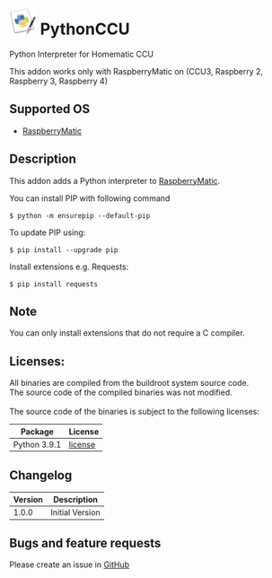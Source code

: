 # <img src="https://raw.githubusercontent.com/PfisterDaniel/PythonCCU/main/www/icon.png" width="48"> PythonCCU
Python Interpreter for Homematic CCU

This addon works only with RaspberryMatic on
(CCU3, Raspberry 2, Raspberry 3, Raspberry 4)

## Supported OS
* [RaspberryMatic](http://homematic-forum.de/forum/viewtopic.php?f=56&t=26917)

## Description
This addon adds a Python interpreter to [RaspberryMatic](http://homematic-forum.de/forum/viewtopic.php?f=56&t=26917).

You can install PIP with following command

    $ python -m ensurepip --default-pip

To update PIP using:

    $ pip install --upgrade pip

Install extensions e.g. Requests:

    $ pip install requests


## Note
You can only install extensions that do not require a C compiler. 

## Licenses:
All binaries are compiled from the buildroot system source code.<br>
The source code of the compiled binaries was not modified.<br>
<br>
The source code of the binaries is subject to the following licenses:<br>

| Package | License |
| ------------- | ------------- |
| Python 3.9.1 | [license](https://raw.githubusercontent.com/PfisterDaniel/PythonCCU/main/licenses/LICENSE) |

## Changelog
| Version | Description |
| ------ | ----------- |
| 1.0.0 | Initial Version |

## Bugs and feature requests
Please create an issue in [GitHub](https://github.com/PfisterDaniel/PythonCCU/issues)


